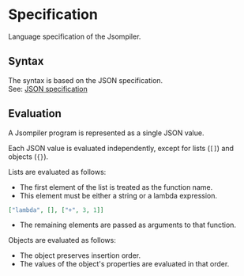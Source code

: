 # Specification

Language specification of the Jsompiler.

## Syntax

The syntax is based on the JSON specification.  
See: [JSON specification](https://www.rfc-editor.org/info/rfc8259)

## Evaluation

A Jsompiler program is represented as a single JSON value.

Each JSON value is evaluated independently, except for lists (`[]`) and objects (`{}`).

Lists are evaluated as follows:

- The first element of the list is treated as the function name.
- This element must be either a string or a lambda expression.

```json
["lambda", [], ["+", 3, 1]]
```

- The remaining elements are passed as arguments to that function.

Objects are evaluated as follows:

- The object preserves insertion order.
- The values of the object's properties are evaluated in that order.
